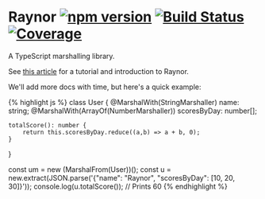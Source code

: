 # Raynor [![npm version](https://badge.fury.io/js/raynor.svg)](https://badge.fury.io/js/raynor) [![Build Status](https://travis-ci.org/horia141/raynor.svg?branch=master)](https://travis-ci.org/horia141/raynor) [![Coverage](https://codecov.io/gh/horia141/raynor/branch/master/graph/badge.svg)](https://codecov.io/gh/horia141/raynor)

A TypeScript marshalling library.

See [this article](http://horia141.com/raynor.html) for a tutorial and introduction to Raynor.

We'll add more docs with time, but here's a quick example:

{% highlight js %}
class User {
    @MarshalWith(StringMarshaller)
    name: string;
    @MarshalWith(ArrayOf(NumberMarshaller))
    scoresByDay: number[];

    totalScore(): number {
        return this.scoresByDay.reduce((a,b) => a + b, 0);
    }
}

const um = new (MarshalFrom(User))();
const u = new.extract(JSON.parse('{"name": "Raynor", "scoresByDay": [10, 20, 30]}'));
console.log(u.totalScore()); // Prints 60
{% endhighlight %}

